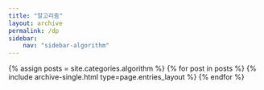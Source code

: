 ```yaml
---
title: "알고리즘"
layout: archive
permalink: /dp
sidebar:
    nav: "sidebar-algorithm"
---
```


{% assign posts = site.categories.algorithm %}
{% for post in posts %} {% include archive-single.html type=page.entries_layout %} {% endfor %}
